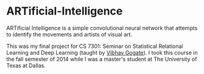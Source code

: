 # ARTificial-Intelligence
ARTificial Intelligence is a simple convolutional neural network that attempts to identify the movements and artists of visual art.

This was my final project for CS 7301: Seminar on Statistical Relational Learning and Deep Learning (taught by [Vibhav Gogate](http://www.hlt.utdallas.edu/~vgogate/)). I took this course in the fall semester of 2014 while I was a master's student at The University of Texas at Dallas.
